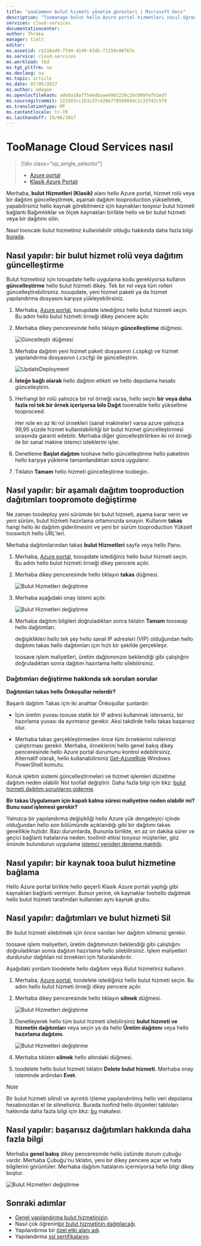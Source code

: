 ```yaml
---
title: "aaaCommon bulut hizmeti yönetim görevleri | Microsoft Docs"
description: "Toomanage bulut hello Azure portal hizmetleri nasıl öğrenin. Bu örnekler hello Azure portalını kullanın."
services: cloud-services
documentationcenter: 
author: Thraka
manager: timlt
editor: 
ms.assetid: cb218ad9-77d4-4149-83db-71159c00767e
ms.service: cloud-services
ms.workload: tbd
ms.tgt_pltfrm: na
ms.devlang: na
ms.topic: article
ms.date: 07/05/2017
ms.author: adegeo
ms.openlocfilehash: ade8a18a7754edbaae4903230c26c009fef63ed7
ms.sourcegitcommit: 523283cc1b3c37c428e77850964dc1c33742c5f0
ms.translationtype: MT
ms.contentlocale: tr-TR
ms.lasthandoff: 10/06/2017
---
```

# <a name="how-toomanage-cloud-services"></a>TooManage Cloud Services nasıl
> [!div class="op_single_selector"]
> * [Azure portal](cloud-services-how-to-manage-portal.md)
> * [Klasik Azure Portalı](cloud-services-how-to-manage.md)
>
>

Merhaba, **bulut Hizmetleri (Klasik)** alanı hello Azure portal, hizmet rolü veya bir dağıtım güncelleştirmek, aşamalı dağıtım tooproduction yükseltmek, yapabilirsiniz hello kaynak görebilmeniz için kaynakları tooyour bulut hizmeti bağlantı Bağımlılıklar ve ölçek kaynakları birlikte hello ve bir bulut hizmeti veya bir dağıtımı silin.

Nasıl tooscale bulut hizmetiniz kullanılabilir olduğu hakkında daha fazla bilgi [burada](cloud-services-how-to-scale-portal.md).

## <a name="how-to-update-a-cloud-service-role-or-deployment"></a>Nasıl yapılır: bir bulut hizmet rolü veya dağıtım güncelleştirme
Bulut hizmetiniz için tooupdate hello uygulama kodu gerekiyorsa kullanın **güncelleştirme** hello bulut hizmeti dikey. Tek bir rol veya tüm rolleri güncelleştirebilirsiniz. tooupdate, yeni hizmet paketi ya da hizmet yapılandırma dosyasını karşıya yükleyebilirsiniz.

1. Merhaba, [Azure portal][Azure portal], tooupdate istediğiniz hello bulut hizmeti seçin. Bu adım hello bulut hizmeti örneği dikey pencere açılır.
2. Merhaba dikey penceresinde hello tıklayın **güncelleştirme** düğmesi.

    ![Güncelleştir düğmesi](./media/cloud-services-how-to-manage-portal/update-button.png)

3. Merhaba dağıtım yeni hizmet paketi dosyasının (.cspkg) ve hizmet yapılandırma dosyasının (.cscfg) ile güncelleştirin.

    ![UpdateDeployment](./media/cloud-services-how-to-manage-portal/update-blade.png)

4. **İsteğe bağlı olarak** hello dağıtım etiketi ve hello depolama hesabı güncelleştirin.
5. Herhangi bir rolü yalnızca bir rol örneği varsa, hello seçin **bir veya daha fazla rol tek bir örnek içeriyorsa bile Dağıt** tooenable hello yükseltme tooproceed.

    Her role en az iki rol örnekleri (sanal makineler) varsa azure yalnızca 99,95 yüzde hizmet kullanılabilirliği bir bulut hizmet güncelleştirmesi sırasında garanti edebilir. Merhaba diğer güncelleştirilirken iki rol örneği ile bir sanal makine istemci isteklerini işler.

6. Denetleme **Başlat dağıtım** toohave hello güncelleştirme hello paketinin hello karşıya yükleme tamamlandıktan sonra uygulanır.
7. Tıklatın **Tamam** hello hizmeti güncelleştirme toobegin.

## <a name="how-to-swap-deployments-toopromote-a-staged-deployment-tooproduction"></a>Nasıl yapılır: bir aşamalı dağıtım tooproduction dağıtımları toopromote değiştirme
Ne zaman toodeploy yeni sürümde bir bulut hizmeti, aşama karar verin ve yeni sürüm, bulut hizmeti hazırlama ortamınızda sınayın. Kullanım **takas** hangi hello iki dağıtım giderilmesini ve yeni bir sürüm tooproduction Yükselt tooswitch hello URL'leri.

Merhaba dağıtımlarından takas **bulut Hizmetleri** sayfa veya hello Pano.

1. Merhaba, [Azure portal][Azure portal], tooupdate istediğiniz hello bulut hizmeti seçin. Bu adım hello bulut hizmeti örneği dikey pencere açılır.
2. Merhaba dikey penceresinde hello tıklayın **takas** düğmesi.

    ![Bulut Hizmetleri değiştirme](./media/cloud-services-how-to-manage-portal/swap-button.png)

3. Merhaba aşağıdaki onay istemi açılır.

    ![Bulut Hizmetleri değiştirme](./media/cloud-services-how-to-manage-portal/swap-prompt.png)

4. Merhaba dağıtım bilgileri doğruladıktan sonra tıklatın **Tamam** tooswap hello dağıtımları.

    değişiklikleri hello tek şey hello sanal IP adresleri (VIP) olduğundan hello dağıtımı takas hello dağıtımları için hızlı bir şekilde gerçekleşir.

    toosave işlem maliyetleri, üretim dağıtımınızın beklendiği gibi çalıştığını doğruladıktan sonra dağıtım hazırlama hello silebilirsiniz.

### <a name="common-questions-about-swapping-deployments"></a>Dağıtımları değiştirme hakkında sık sorulan sorular

**Dağıtımları takas hello Önkoşullar nelerdir?**

Başarılı dağıtım Takas için iki anahtar Önkoşullar şunlardır:

- İçin üretim yuvası toouse statik bir IP adresi kullanmak isterseniz, bir hazırlama yuvası da ayırmanız gerekir. Aksi takdirde hello takas başarısız olur.

- Merhaba takas gerçekleştirmeden önce tüm örneklerini rollerinizi çalıştırması gerekir. Merhaba, örneklerini hello genel bakış dikey penceresinde hello Azure portal durumunu kontrol edebilirsiniz. Alternatif olarak, hello kullanabilirsiniz [Get-AzureRole](/powershell/module/azure/get-azurerole?view=azuresmps-3.7.0) Windows PowerShell komutu.

Konuk işletim sistemi güncelleştirmeleri ve hizmet işlemleri düzeltme dağıtım neden olabilir Not toofail değiştirir. Daha fazla bilgi için bkz: [bulut hizmeti dağıtım sorunlarını giderme](cloud-services-troubleshoot-deployment-problems.md).

**Bir takas Uygulamam için kapalı kalma süresi maliyetine neden olabilir mi? Bunu nasıl işlemesi gerekir?**

Yalnızca bir yapılandırma değişikliği hello Azure yük dengeleyici içinde olduğundan hello son bölümünde açıklandığı gibi bir dağıtımı takas genellikle hızlıdır. Bazı durumlarda, Bununla birlikte, en az on dakika sürer ve geçici bağlantı hatalarına neden. toolimit etkisi tooyour müşteriler, göz önünde bulundurun uygulama [istemci yeniden deneme mantığı](../best-practices-retry-general.md).

## <a name="how-to-link-a-resource-tooa-cloud-service"></a>Nasıl yapılır: bir kaynak tooa bulut hizmetine bağlama
Hello Azure portal birlikte hello geçerli Klasik Azure portalı yaptığı gibi kaynakları bağlantı vermiyor. Bunun yerine, ek kaynaklar toohello dağıtmak hello bulut hizmeti tarafından kullanılan aynı kaynak grubu.

## <a name="how-to-delete-deployments-and-a-cloud-service"></a>Nasıl yapılır: dağıtımları ve bulut hizmeti Sil
Bir bulut hizmeti silebilmek için önce varolan her dağıtım silmeniz gerekir.

toosave işlem maliyetleri, üretim dağıtımınızın beklendiği gibi çalıştığını doğruladıktan sonra dağıtım hazırlama hello silebilirsiniz. İşlem maliyetleri durdurulur dağıtılan rol örnekleri için faturalandırılır.

Aşağıdaki yordam toodelete hello dağıtımı veya Bulut hizmetiniz kullanın.

1. Merhaba, [Azure portal][Azure portal], toodelete istediğiniz hello bulut hizmeti seçin. Bu adım hello bulut hizmeti örneği dikey pencere açılır.
2. Merhaba dikey penceresinde hello tıklayın **silmek** düğmesi.

    ![Bulut Hizmetleri değiştirme](./media/cloud-services-how-to-manage-portal/delete-button.png)

3. Denetleyerek hello tüm bulut hizmeti silebilirsiniz **bulut hizmeti ve hizmetin dağıtımları** veya seçin ya da hello **Üretim dağıtımı** veya hello **hazırlama dağıtımı**.

    ![Bulut Hizmetleri değiştirme](./media/cloud-services-how-to-manage-portal/delete-blade.png)

4. Merhaba tıklatın **silmek** hello altındaki düğmesi.
5. toodelete hello bulut hizmeti tıklatın **Delete bulut hizmeti**. Merhaba onay isteminde ardından **Evet**.

> [!NOTE]
> Bir bulut hizmeti silindi ve ayrıntılı izleme yapılandırılmış hello veri depolama hesabınızdan el ile silmelisiniz. Burada toofind hello ölçümleri tabloları hakkında daha fazla bilgi için bkz: [bu](cloud-services-how-to-monitor.md) makalesi.


## <a name="how-to-find-more-information-about-failed-deployments"></a>Nasıl yapılır: başarısız dağıtımları hakkında daha fazla bilgi
Merhaba **genel bakış** dikey penceresinde hello üstünde durum çubuğu vardır. Merhaba Çubuğu'nu tıklatın, yeni bir dikey pencere açar ve hata bilgilerini görüntüler. Merhaba dağıtım hatalarını içermiyorsa hello bilgi dikey boştur.

![Bulut Hizmetleri değiştirme](./media/cloud-services-how-to-manage-portal/status-info.png)



[Azure portal]: https://portal.azure.com

## <a name="next-steps"></a>Sonraki adımlar
* [Genel yapılandırma bulut hizmetinizin](cloud-services-how-to-configure-portal.md).
* Nasıl çok öğrenin[bir bulut hizmetinin dağıtılacağı](cloud-services-how-to-create-deploy-portal.md).
* Yapılandırma bir [özel etki alanı adı](cloud-services-custom-domain-name-portal.md).
* Yapılandırma [ssl sertifikalarını](cloud-services-configure-ssl-certificate-portal.md).
